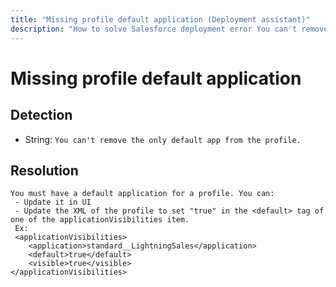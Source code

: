 ```yaml
---
title: "Missing profile default application (Deployment assistant)"
description: "How to solve Salesforce deployment error You can't remove the only default app from the profile."
---
```

<!-- markdownlint-disable MD013 -->
# Missing profile default application

## Detection

- String: `You can't remove the only default app from the profile.`

## Resolution

```shell
You must have a default application for a profile. You can:
 - Update it in UI
 - Update the XML of the profile to set "true" in the <default> tag of one of the applicationVisibilities item.
 Ex:
 <applicationVisibilities>
    <application>standard__LightningSales</application>
    <default>true</default>
    <visible>true</visible>
</applicationVisibilities>
```
